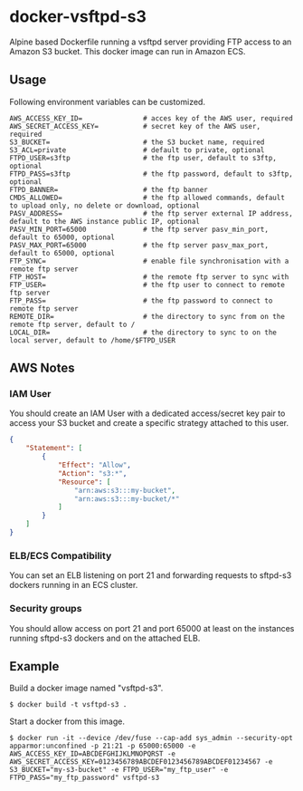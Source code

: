 # docker-vsftpd-s3

Alpine based Dockerfile running a vsftpd server providing FTP access to an Amazon S3 bucket.
This docker image can run in Amazon ECS.

## Usage

Following environment variables can be customized.

```shell
AWS_ACCESS_KEY_ID=               # acces key of the AWS user, required
AWS_SECRET_ACCESS_KEY=           # secret key of the AWS user, required
S3_BUCKET=                       # the S3 bucket name, required
S3_ACL=private                   # default to private, optional
FTPD_USER=s3ftp                  # the ftp user, default to s3ftp, optional
FTPD_PASS=s3ftp                  # the ftp password, default to s3ftp, optional
FTPD_BANNER=                     # the ftp banner
CMDS_ALLOWED=                    # the ftp allowed commands, default to upload only, no delete or download, optional
PASV_ADDRESS=                    # the ftp server external IP address, default to the AWS instance public IP, optional
PASV_MIN_PORT=65000              # the ftp server pasv_min_port, default to 65000, optional
PASV_MAX_PORT=65000              # the ftp server pasv_max_port, default to 65000, optional
FTP_SYNC=                        # enable file synchronisation with a remote ftp server
FTP_HOST=                        # the remote ftp server to sync with
FTP_USER=                        # the ftp user to connect to remote ftp server
FTP_PASS=                        # the ftp password to connect to remote ftp server
REMOTE_DIR=                      # the directory to sync from on the remote ftp server, default to /
LOCAL_DIR=                       # the directory to sync to on the local server, default to /home/$FTPD_USER
```

## AWS Notes

### IAM User

You should create an IAM User with a dedicated access/secret key pair to access your S3 bucket and create a specific strategy attached to this user. 

```json
{
    "Statement": [
        {
            "Effect": "Allow",
            "Action": "s3:*",
            "Resource": [
                "arn:aws:s3:::my-bucket",
                "arn:aws:s3:::my-bucket/*"
            ]
        }
    ]
}
```

### ELB/ECS Compatibility

You can set an ELB listening on port 21 and forwarding requests to sftpd-s3 dockers running in an ECS cluster.

### Security groups

You should allow access on port 21 and port 65000 at least on the instances running sftpd-s3 dockers and on the attached ELB.

## Example

Build a docker image named "vsftpd-s3".

```shell
$ docker build -t vsftpd-s3 .
```

Start a docker from this image.

```shell
$ docker run -it --device /dev/fuse --cap-add sys_admin --security-opt apparmor:unconfined -p 21:21 -p 65000:65000 -e AWS_ACCESS_KEY_ID=ABCDEFGHIJKLMNOPQRST -e AWS_SECRET_ACCESS_KEY=0123456789ABCDEF0123456789ABCDEF01234567 -e S3_BUCKET="my-s3-bucket" -e FTPD_USER="my_ftp_user" -e FTPD_PASS="my_ftp_password" vsftpd-s3
```

